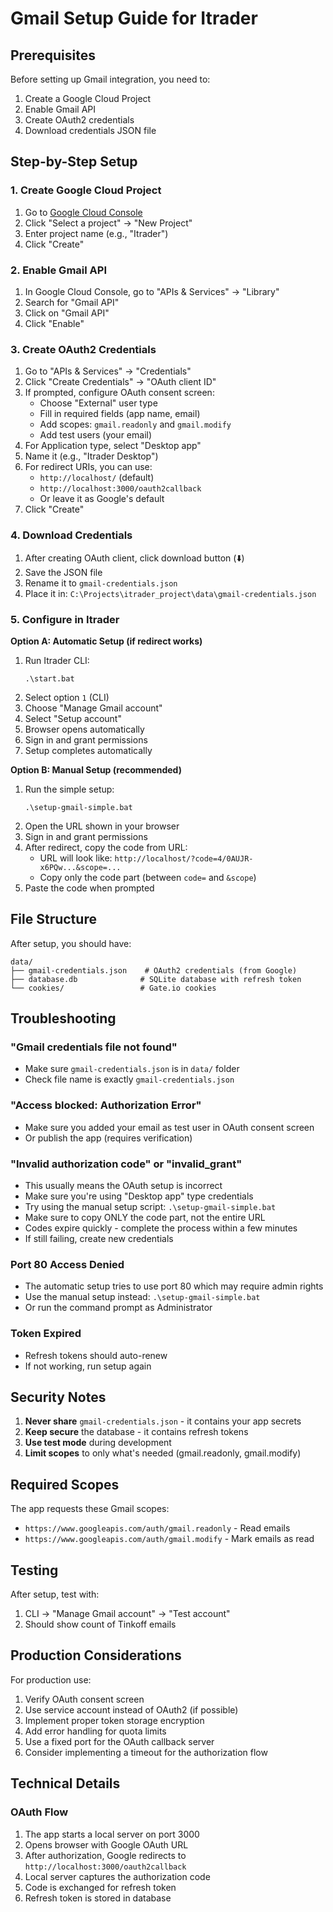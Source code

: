 # Gmail Setup Guide for Itrader

## Prerequisites

Before setting up Gmail integration, you need to:

1. Create a Google Cloud Project
2. Enable Gmail API
3. Create OAuth2 credentials
4. Download credentials JSON file

## Step-by-Step Setup

### 1. Create Google Cloud Project

1. Go to [Google Cloud Console](https://console.cloud.google.com/)
2. Click "Select a project" → "New Project"
3. Enter project name (e.g., "Itrader")
4. Click "Create"

### 2. Enable Gmail API

1. In Google Cloud Console, go to "APIs & Services" → "Library"
2. Search for "Gmail API"
3. Click on "Gmail API"
4. Click "Enable"

### 3. Create OAuth2 Credentials

1. Go to "APIs & Services" → "Credentials"
2. Click "Create Credentials" → "OAuth client ID"
3. If prompted, configure OAuth consent screen:
   - Choose "External" user type
   - Fill in required fields (app name, email)
   - Add scopes: `gmail.readonly` and `gmail.modify`
   - Add test users (your email)
4. For Application type, select "Desktop app"
5. Name it (e.g., "Itrader Desktop")
6. For redirect URIs, you can use:
   - `http://localhost/` (default)
   - `http://localhost:3000/oauth2callback`
   - Or leave it as Google's default
7. Click "Create"

### 4. Download Credentials

1. After creating OAuth client, click download button (⬇️)
2. Save the JSON file
3. Rename it to `gmail-credentials.json`
4. Place it in: `C:\Projects\itrader_project\data\gmail-credentials.json`

### 5. Configure in Itrader

**Option A: Automatic Setup (if redirect works)**
1. Run Itrader CLI:
   ```
   .\start.bat
   ```
2. Select option `1` (CLI)
3. Choose "Manage Gmail account"
4. Select "Setup account"
5. Browser opens automatically
6. Sign in and grant permissions
7. Setup completes automatically

**Option B: Manual Setup (recommended)**
1. Run the simple setup:
   ```
   .\setup-gmail-simple.bat
   ```
2. Open the URL shown in your browser
3. Sign in and grant permissions
4. After redirect, copy the code from URL:
   - URL will look like: `http://localhost/?code=4/0AUJR-x6PQw...&scope=...`
   - Copy only the code part (between `code=` and `&scope`)
5. Paste the code when prompted

## File Structure

After setup, you should have:
```
data/
├── gmail-credentials.json    # OAuth2 credentials (from Google)
├── database.db              # SQLite database with refresh token
└── cookies/                 # Gate.io cookies
```

## Troubleshooting

### "Gmail credentials file not found"
- Make sure `gmail-credentials.json` is in `data/` folder
- Check file name is exactly `gmail-credentials.json`

### "Access blocked: Authorization Error"
- Make sure you added your email as test user in OAuth consent screen
- Or publish the app (requires verification)

### "Invalid authorization code" or "invalid_grant"
- This usually means the OAuth setup is incorrect
- Make sure you're using "Desktop app" type credentials
- Try using the manual setup script: `.\setup-gmail-simple.bat`
- Make sure to copy ONLY the code part, not the entire URL
- Codes expire quickly - complete the process within a few minutes
- If still failing, create new credentials

### Port 80 Access Denied
- The automatic setup tries to use port 80 which may require admin rights
- Use the manual setup instead: `.\setup-gmail-simple.bat`
- Or run the command prompt as Administrator

### Token Expired
- Refresh tokens should auto-renew
- If not working, run setup again

## Security Notes

1. **Never share** `gmail-credentials.json` - it contains your app secrets
2. **Keep secure** the database - it contains refresh tokens
3. **Use test mode** during development
4. **Limit scopes** to only what's needed (gmail.readonly, gmail.modify)

## Required Scopes

The app requests these Gmail scopes:
- `https://www.googleapis.com/auth/gmail.readonly` - Read emails
- `https://www.googleapis.com/auth/gmail.modify` - Mark emails as read

## Testing

After setup, test with:
1. CLI → "Manage Gmail account" → "Test account"
2. Should show count of Tinkoff emails

## Production Considerations

For production use:
1. Verify OAuth consent screen
2. Use service account instead of OAuth2 (if possible)
3. Implement proper token storage encryption
4. Add error handling for quota limits
5. Use a fixed port for the OAuth callback server
6. Consider implementing a timeout for the authorization flow

## Technical Details

### OAuth Flow
1. The app starts a local server on port 3000
2. Opens browser with Google OAuth URL
3. After authorization, Google redirects to `http://localhost:3000/oauth2callback`
4. Local server captures the authorization code
5. Code is exchanged for refresh token
6. Refresh token is stored in database